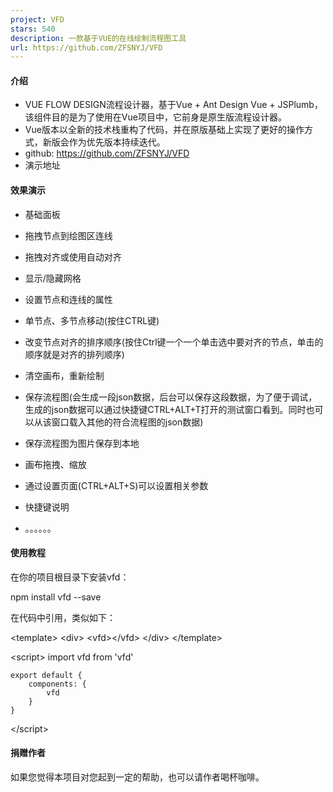 ```yaml
---
project: VFD
stars: 540
description: 一款基于VUE的在线绘制流程图工具
url: https://github.com/ZFSNYJ/VFD
---
```


#### 介绍

-   VUE FLOW DESIGN流程设计器，基于Vue + Ant Design Vue + JSPlumb，该组件目的是为了使用在Vue项目中，它前身是原生版流程设计器。
-   Vue版本以全新的技术栈重构了代码，并在原版基础上实现了更好的操作方式，新版会作为优先版本持续迭代。
-   github: https://github.com/ZFSNYJ/VFD
-   演示地址

#### 效果演示

-   基础面板
    
-   拖拽节点到绘图区连线
    
-   拖拽对齐或使用自动对齐
    
-   显示/隐藏网格
    
-   设置节点和连线的属性
    
-   单节点、多节点移动(按住CTRL键)
    
-   改变节点对齐的排序顺序(按住Ctrl键一个一个单击选中要对齐的节点，单击的顺序就是对齐的排列顺序)
    
-   清空画布，重新绘制
    
-   保存流程图(会生成一段json数据，后台可以保存这段数据，为了便于调试，生成的json数据可以通过快捷键CTRL+ALT+T打开的测试窗口看到。同时也可以从该窗口载入其他的符合流程图的json数据)
    
-   保存流程图为图片保存到本地
    
-   画布拖拽、缩放
    
-   通过设置页面(CTRL+ALT+S)可以设置相关参数
    
-   快捷键说明
    
-   。。。。。。
    

#### 使用教程

在你的项目根目录下安装vfd：

npm install vfd --save

在代码中引用，类似如下：

<template\>
	<div\>
        <vfd\></vfd\>
    </div\>
</template\>

<script\>
    import vfd from 'vfd'
    
    export default {
        components: {
            vfd
        }
    }
</script\>

#### 捐赠作者

如果您觉得本项目对您起到一定的帮助，也可以请作者喝杯咖啡。

